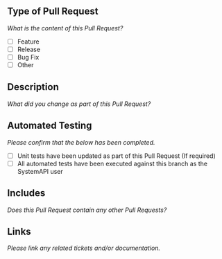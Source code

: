 ## Type of Pull Request
_What is the content of this Pull Request?_
- [ ] Feature
- [ ] Release
- [ ] Bug Fix
- [ ] Other

## Description
_What did you change as part of this Pull Request?_
<!-- What do you think you changed in this Pull Request? -->

## Automated Testing
_Please confirm that the below has been completed._
- [ ] Unit tests have been updated as part of this Pull Request (If required)
- [ ] All automated tests have been executed against this branch as the SystemAPI user

## Includes
_Does this Pull Request contain any other Pull Requests?_
<!-- - #YOUR-PR-REF -->

## Links
_Please link any related tickets and/or documentation._